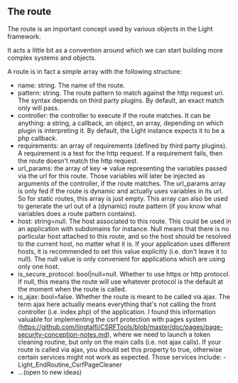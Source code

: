 The route
---------

The route is an important concept used by various objects in the Light framework.

It acts a little bit as a convention around which we can start building more complex systems and objects.


A route is in fact a simple array with the following structure:

- name: string. The name of the route.
- pattern: string. The route pattern to match against the http request uri.
     The syntax depends on third party plugins.
     By default, an exact match only will pass.
- controller: the controller to execute if the route matches. 
            It can be anything: a string, a callback, an object, an array, depending on which plugin is interpreting it.
            By default, the Light instance expects it to be a php callback. 
- requirements: an array of requirements (defined by third party plugins). A requirement is a test for the http request.
                If a requirement fails, then the route doesn't match the http request.
- url_params: the array of key => value representing the variables passed via the url for this route.
             Those variables will later be injected as arguments of the controller, if the route matches.
             The url_params array is only fed if the route is dynamic and actually uses variables in its url.
             So for static routes, this array is just empty. 
             This array can also be used to generate the url out of a (dynamic) route pattern (if you know what variables does a 
             route pattern contains).
- host: string=null. The host associated to this route. This could be used in an application with subdomains for instance.
    Null means that there is no particular host attached to this route, and so the host should be resolved to the current host,
    no matter what it is. If your application uses different hosts, it is recommended to set this value explicitly (i.e. don't leave
    it to null). The null value is only convenient for applications which are using only one host. 
- is_secure_protocol: bool|null=null. Whether to use https or http protocol. If null, this means the route will use whatever 
    protocol is the default at the moment when the route is called.  
- is_ajax: bool=false. Whether the route is meant to be called via ajax. The term ajax here actually means everything that's not
        calling the front controller (i.e. index.php) of the application.
        I found this information valuable for implementing the csrf protection with pages system (https://github.com/lingtalfi/CSRFTools/blob/master/doc/pages/page-security-conception-notes.md),
        where we need to launch a token cleaning routine, but only on the main calls (i.e. not ajax calls). 
        If your route is called via ajax, you should set this property to true, otherwise certain services might not work as expected.
        Those services include:
            - Light_EndRoutine_CsrfPageCleaner
- ...(open to new ideas)            